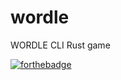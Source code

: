 # wordle
WORDLE CLI Rust game

[![forthebadge](https://forthebadge.com/images/badges/made-with-rust.svg)](https://forthebadge.com)
